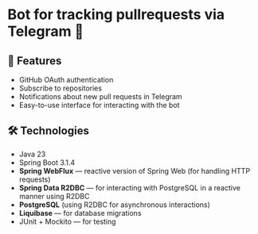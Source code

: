 # Bot for tracking pullrequests via Telegram 🤖

## 🚀 Features

- GitHub OAuth authentication
- Subscribe to repositories
- Notifications about new pull requests in Telegram
- Easy-to-use interface for interacting with the bot

## 🛠️ Technologies

- Java 23
- Spring Boot 3.1.4
- **Spring WebFlux** — reactive version of Spring Web (for handling HTTP requests)
- **Spring Data R2DBC** — for interacting with PostgreSQL in a reactive manner using R2DBC
- **PostgreSQL** (using R2DBC for asynchronous interactions)
- **Liquibase** — for database migrations
- JUnit + Mockito — for testing